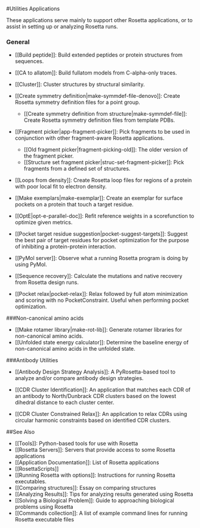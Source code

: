#Utilities Applications

These applications serve mainly to support other Rosetta applications, or to assist in setting up or analyzing Rosetta runs.

### General
- [[Build peptide]]: Build extended peptides or protein structures from sequences. 

- [[CA to allatom]]: Build fullatom models from C-alpha-only traces.  

- [[Cluster]]: Cluster structures by structural similarity.  

- [[Create symmetry definition|make-symmdef-file-denovo]]: Create Rosetta symmetry definition files for a point group.  
    * [[Create symmetry definition from structure|make-symmdef-file]]: Create Rosetta symmetry definition files from template PDBs. 

- [[Fragment picker|app-fragment-picker]]: Pick fragments to be used in conjunction with other fragment-aware Rosetta applications.  
    * [[Old fragment picker|fragment-picking-old]]: The older version of the fragment picker.  
    * [[Structure set fragment picker|struc-set-fragment-picker]]: Pick fragments from a defined set of structures. 
- [[Loops from density]]: Create Rosetta loop files for regions of a protein with poor local fit to electron density.

- [[Make exemplars|make-exemplar]]: Create an exemplar for surface pockets on a protein that touch a target residue.

- [[OptE|opt-e-parallel-doc]]: Refit reference weights in a scorefunction to optimize given metrics.  

- [[Pocket target residue suggestion|pocket-suggest-targets]]: Suggest the best pair of target residues for pocket optimization for the purpose of inhibiting a protein-protein interaction.

- [[PyMol server]]: Observe what a running Rosetta program is doing by using PyMol.

- [[Sequence recovery]]: Calculate the mutations and native recovery from Rosetta design runs.

- [[Pocket relax|pocket-relax]]: Relax followed by full atom minimization and scoring with no PocketConstraint. Useful when performing pocket optimization.

###Non-canonical amino acids
* [[Make rotamer library|make-rot-lib]]: Generate rotamer libraries for non-canonical amino acids.  
* [[Unfolded state energy calculator]]: Determine the baseline energy of non-canonical amino acids in the unfolded state.  

###Antibody Utilities
* [[Antibody Design Strategy Analysis]]: A PyRosetta-based tool to analyze and/or compare antibody design strategies.

* [[CDR Cluster Identification]]: An application that matches each CDR of an antibody to North/Dunbrack CDR clusters based on the lowest dihedral distance to each cluster center.

* [[CDR Cluster Constrained Relax]]: An application to relax CDRs using circular harmonic constraints based on identified CDR clusters.

##See Also

* [[Tools]]: Python-based tools for use with Rosetta
* [[Rosetta Servers]]: Servers that provide access to some Rosetta applications
* [[Application Documentation]]: List of Rosetta applications
* [[RosettaScripts]]
* [[Running Rosetta with options]]: Instructions for running Rosetta executables.
* [[Comparing structures]]: Essay on comparing structures
* [[Analyzing Results]]: Tips for analyzing results generated using Rosetta
* [[Solving a Biological Problem]]: Guide to approaching biological problems using Rosetta
* [[Commands collection]]: A list of example command lines for running Rosetta executable files